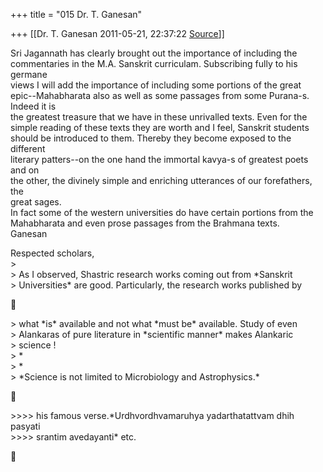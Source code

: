 +++
title = "015 Dr. T. Ganesan"

+++
[[Dr. T. Ganesan	2011-05-21, 22:37:22 [Source](https://groups.google.com/g/bvparishat/c/P7Nvh68HUJc)]]



Sri Jagannath has clearly brought out the importance of including the  
commentaries in the M.A. Sanskrit curriculam. Subscribing fully to his germane  
views I will add the importance of including some portions of the great  
epic--Mahabharata also as well as some passages from some Purana-s. Indeed it is  
the greatest treasure that we have in these unrivalled texts. Even for the  
simple reading of these texts they are worth and I feel, Sanskrit students  
should be introduced to them. Thereby they become exposed to the different  
literary patters--on the one hand the immortal kavya-s of greatest poets and on  
the other, the divinely simple and enriching utterances of our forefathers, the  
great sages.  
In fact some of the western universities do have certain portions from the  
Mahabharata and even prose passages from the Brahmana texts.  
Ganesan

Respected scholars,  
\>  
\> As I observed, Shastric research works coming out from \*Sanskrit  
\> Universities\* are good. Particularly, the research works published by



\> what \*is\* available and not what \*must be\* available. Study of even  
\> Alankaras of pure literature in \*scientific manner\* makes Alankaric  
\> science !  
\> \*  
\> \*  
\> \*Science is not limited to Microbiology and Astrophysics.\*



\>\>\>\> his famous verse.\*Urdhvordhvamaruhya yadarthatattvam dhih pasyati  
\>\>\>\> srantim avedayanti\* etc.



